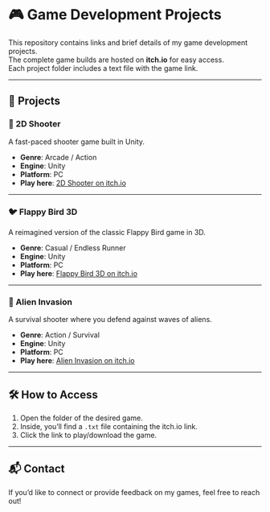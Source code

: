 # 🎮 Game Development Projects  

This repository contains links and brief details of my game development projects.  
The complete game builds are hosted on **itch.io** for easy access.  
Each project folder includes a text file with the game link.  

---

## 📌 Projects  

### 🚀 2D Shooter  
A fast-paced shooter game built in Unity.  
- **Genre**: Arcade / Action  
- **Engine**: Unity  
- **Platform**: PC  
- **Play here**: [2D Shooter on itch.io](https://umer1.itch.io/2d-shooter)  

---

### 🐦 Flappy Bird 3D  
A reimagined version of the classic Flappy Bird game in 3D.  
- **Genre**: Casual / Endless Runner  
- **Engine**: Unity  
- **Platform**: PC  
- **Play here**: [Flappy Bird 3D on itch.io](https://umer1.itch.io/flappybird3d)  

---

### 👾 Alien Invasion  
A survival shooter where you defend against waves of aliens.  
- **Genre**: Action / Survival  
- **Engine**: Unity  
- **Platform**: PC  
- **Play here**: [Alien Invasion on itch.io](https://umer1.itch.io/alien-invasion)  

---

## 🛠 How to Access  
1. Open the folder of the desired game.  
2. Inside, you’ll find a `.txt` file containing the itch.io link.  
3. Click the link to play/download the game.  

---

## 📬 Contact  
If you’d like to connect or provide feedback on my games, feel free to reach out!  

